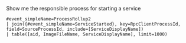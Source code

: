 Show me the responsible process for starting a service

```
#event_simpleName=ProcessRollup2
| join({#event_simpleName=ServiceStarted}, key=RpcClientProcessId, field=SourceProcessId, include=[ServiceDisplayName])
| table([aid, ImageFileName, ServiceDisplayName], limit=1000)
```